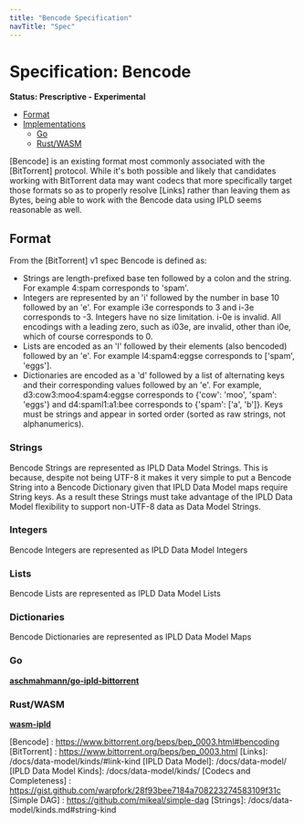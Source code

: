 ```yaml
---
title: "Bencode Specification"
navTitle: "Spec"
---
```


# Specification: Bencode

**Status: Prescriptive - Experimental**

* [Format](#format)
* [Implementations](#implementations)
    * [Go](#go)
    * [Rust/WASM](#rustwasm)

[Bencode] is an existing format most commonly associated with the [BitTorrent] protocol. While it's both possible and likely that candidates working with BitTorrent data may want codecs that more specifically target those formats so as to properly resolve [Links] rather than leaving them as Bytes, being able to work with the Bencode data using IPLD seems reasonable as well.

## Format

From the [BitTorrent] v1 spec Bencode is defined as:

- Strings are length-prefixed base ten followed by a colon and the string. For example 4:spam corresponds to 'spam'.
- Integers are represented by an 'i' followed by the number in base 10 followed by an 'e'. For example i3e corresponds to 3 and i-3e corresponds to -3. Integers have no size limitation. i-0e is invalid. All encodings with a leading zero, such as i03e, are invalid, other than i0e, which of course corresponds to 0.
- Lists are encoded as an 'l' followed by their elements (also bencoded) followed by an 'e'. For example l4:spam4:eggse corresponds to ['spam', 'eggs'].
- Dictionaries are encoded as a 'd' followed by a list of alternating keys and their corresponding values followed by an 'e'. For example, d3:cow3:moo4:spam4:eggse corresponds to {'cow': 'moo', 'spam': 'eggs'} and d4:spaml1:a1:bee corresponds to {'spam': ['a', 'b']}. Keys must be strings and appear in sorted order (sorted as raw strings, not alphanumerics).

### Strings

Bencode Strings are represented as IPLD Data Model Strings. This is because, despite not being UTF-8 it makes it very simple to put a Bencode String into a Bencode Dictionary given that IPLD Data Model maps require String keys. As a result these Strings must take advantage of the IPLD Data Model flexibility to support non-UTF-8 data as Data Model Strings.

### Integers

Bencode Integers are represented as IPLD Data Model Integers

### Lists

Bencode Lists are represented as IPLD Data Model Lists

### Dictionaries

Bencode Dictionaries are represented as IPLD Data Model Maps

### Go
**[aschmahmann/go-ipld-bittorrent](https://github.com/aschmahmann/go-ipld-bittorrent)**

### Rust/WASM

**[wasm-ipld](https://github.com/aschmahmann/wasm-ipld)** 

[Bencode] : https://www.bittorrent.org/beps/bep_0003.html#bencoding
[BitTorrent] : https://www.bittorrent.org/beps/bep_0003.html
[Links]: /docs/data-model/kinds/#link-kind
[IPLD Data Model]: /docs/data-model/
[IPLD Data Model Kinds]: /docs/data-model/kinds/
[Codecs and Completeness] : https://gist.github.com/warpfork/28f93bee7184a708223274583109f31c
[Simple DAG] : https://github.com/mikeal/simple-dag
[Strings]: /docs/data-model/kinds.md#string-kind